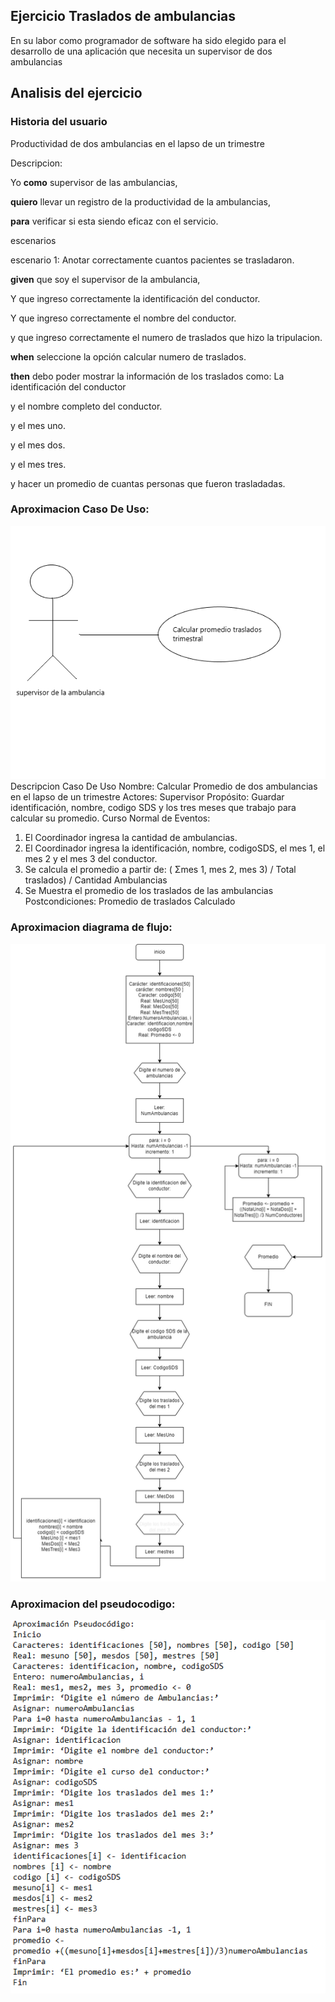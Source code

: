 ## Ejercicio Traslados de ambulancias
En su labor como programador de software ha sido elegido para el desarrollo de una aplicación que necesita un supervisor de dos ambulancias
## Analisis del ejercicio

### Historia del usuario
Productividad de dos ambulancias en el lapso de un trimestre

Descripcion:

Yo **como** supervisor de las ambulancias,

**quiero** llevar un registro de la productividad de la ambulancias,

**para** verificar si esta siendo eficaz con el servicio.

escenarios

escenario 1:  Anotar correctamente cuantos pacientes se trasladaron.

**given** que soy el supervisor de la ambulancia,

Y que ingreso correctamente la identificación del conductor.

Y que ingreso correctamente el nombre del conductor.

y que ingreso correctamente el numero de traslados que hizo la tripulacion.

**when** seleccione la opción calcular numero de traslados.

**then** debo poder mostrar la información de los traslados como: La identificación del conductor

y el nombre completo del conductor.

y el mes uno.

y el mes dos.

y el mes tres.

y hacer un promedio de cuantas personas que fueron trasladadas.

### Aproximacion Caso De Uso:
![](imagen.png)
Descripcion Caso De Uso
Nombre: Calcular Promedio de dos ambulancias en el lapso de un trimestre
Actores: Supervisor
Propósito: Guardar identificación, nombre, codigo SDS y los tres meses que trabajo para calcular su promedio.
Curso Normal de Eventos:
1. El Coordinador ingresa la cantidad de ambulancias.
2. El Coordinador ingresa la identificación, nombre, codigoSDS, el mes 1, el mes 2 y el mes 3 del conductor.
3. Se calcula el promedio a partir de:
( Σmes 1, mes 2, mes 3) / Total traslados) / Cantidad Ambulancias
4. Se Muestra el promedio de los traslados de las ambulancias
Postcondiciones: Promedio de traslados Calculado
 
 ### Aproximacion diagrama de flujo:
 ![](diagrama.png)

 ### Aproximacion del pseudocodigo:
![](pseudocodigo.png)